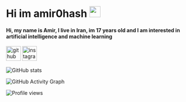 # Hi im amir0hash <img src="https://raw.githubusercontent.com/aemmadi/aemmadi/master/wave.gif" width="30px">
#### Hi, my name is Amir, I live in Iran, im 17 years old and I am interested in artificial intelligence and machine learning


[<img src='https://cdn.jsdelivr.net/npm/simple-icons@3.0.1/icons/github.svg' alt='github' height='40'>](https://github.com/amir0hash)  [<img src='https://cdn.jsdelivr.net/npm/simple-icons@3.0.1/icons/instagram.svg' alt='instagram' height='40'>](https://www.instagram.com/amir0hash/)  

![GitHub stats](https://github-readme-stats.vercel.app/api?username=amir0hash&show_icons=true)  

![GitHub Activity Graph](https://activity-graph.herokuapp.com/graph?username=amir0hash)  

![Profile views](https://gpvc.arturio.dev/amir0hash)  
